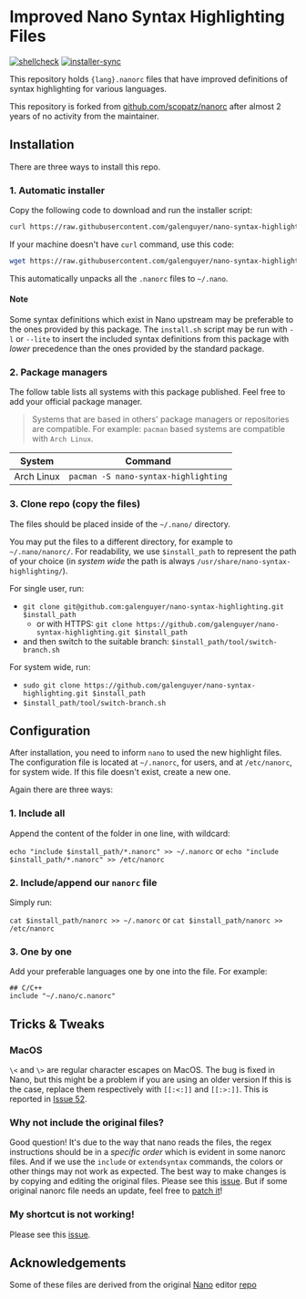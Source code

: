 # Improved Nano Syntax Highlighting Files

[![shellcheck](https://github.com/galenguyer/nano-syntax-highlighting/actions/workflows/shellcheck.yml/badge.svg?branch=master)](https://github.com/galenguyer/nano-syntax-highlighting/actions/workflows/shellcheck.yml)
[![installer-sync](https://github.com/galenguyer/nano-syntax-highlighting/actions/workflows/installer-sync.yml/badge.svg?branch=master)](https://github.com/galenguyer/nano-syntax-highlighting/actions/workflows/installer-sync.yml)

This repository holds ``{lang}.nanorc`` files that have improved definitions of syntax highlighting for various languages.

This repository is forked from [github.com/scopatz/nanorc](https://github.com/scopatz/nanorc) after almost 2 years of no activity from the maintainer.

## Installation

There are three ways to install this repo.

### 1. Automatic installer

Copy the following code to download and run the installer script:

```sh
curl https://raw.githubusercontent.com/galenguyer/nano-syntax-highlighting/master/install.sh | bash
```

If your machine doesn't have `curl` command, use this code:

```sh
wget https://raw.githubusercontent.com/galenguyer/nano-syntax-highlighting/master/install.sh -O- | bash
```

This automatically unpacks all the `.nanorc` files to `~/.nano`.

#### Note

Some syntax definitions which exist in Nano upstream may be preferable to the ones provided by this package.
The `install.sh` script may be run with `-l` or `--lite` to insert the included syntax definitions from this package with *lower* precedence than the ones provided by the standard package.

### 2. Package managers

The follow table lists all systems with this package published.
Feel free to add your official package manager.

> Systems that are based in others' package managers or repositories are compatible. For example: `pacman` based systems are compatible with `Arch Linux`.

| System     | Command                                  |
| ---------- | ---------------------------------------- |
| Arch Linux | `pacman -S nano-syntax-highlighting`     |

### 3. Clone repo (copy the files)

The files should be placed inside of the `~/.nano/` directory.

You may put the files to a different directory, for example to `~/.nano/nanorc/`.
For readability, we use `$install_path` to represent the path of your choice (in *system wide* the path is always `/usr/share/nano-syntax-highlighting/`).

For single user, run:

- `git clone git@github.com:galenguyer/nano-syntax-highlighting.git $install_path`
  - or with HTTPS: `git clone https://github.com/galenguyer/nano-syntax-highlighting.git $install_path`
- and then switch to the suitable branch: `$install_path/tool/switch-branch.sh`

For system wide, run:

- `sudo git clone https://github.com/galenguyer/nano-syntax-highlighting.git $install_path`
- `$install_path/tool/switch-branch.sh`

## Configuration

After installation, you need to inform `nano` to used the new highlight files.
The configuration file is located at `~/.nanorc`, for users, and at `/etc/nanorc`, for system wide.
If this file doesn't exist, create a new one.

Again there are three ways:

### 1. Include all

Append the content of the folder in one line, with wildcard:

`echo "include $install_path/*.nanorc" >> ~/.nanorc` or
`echo "include $install_path/*.nanorc" >> /etc/nanorc`

### 2. Include/append our `nanorc` file

Simply run:

`cat $install_path/nanorc >> ~/.nanorc` or
`cat $install_path/nanorc >> /etc/nanorc`

### 3. One by one

Add your preferable languages one by one into the file. For example:

```
## C/C++
include "~/.nano/c.nanorc"
```

## Tricks & Tweaks

### MacOS

`\<` and `\>` are regular character escapes on MacOS.
The bug is fixed in Nano, but this might be a problem if you are using an older version
If this is the case, replace them respectively with `[[:<:]]` and `[[:>:]]`.
This is reported in [Issue 52](https://github.com/scopatz/nanorc/issues/52).

### Why not include the original files?

Good question! It's due to the way that nano reads the files, the regex instructions should be in a _specific order_ which is evident in some nanorc files.
And if we use the `include` or `extendsyntax` commands, the colors or other things may not work as expected.
The best way to make changes is by copying and editing the original files.
Please see this [issue](https://savannah.gnu.org/bugs/index.php?5698).
But if some original nanorc file needs an update, feel free to [patch it](https://savannah.gnu.org/patch/?func=additem&group=nano)!

### My shortcut is not working!

Please see this [issue](https://savannah.gnu.org/bugs/?56994).

## Acknowledgements

Some of these files are derived from the original [Nano](https://www.nano-editor.org) editor [repo](https://git.savannah.gnu.org/cgit/nano.git)
